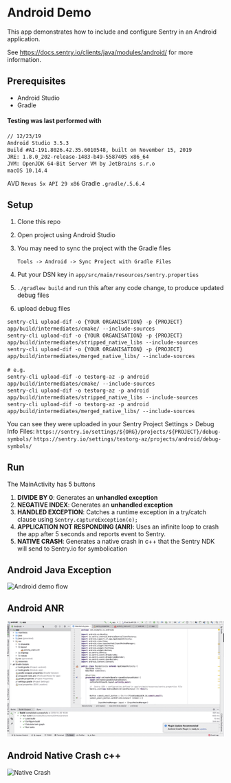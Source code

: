 # Android Demo

This app demonstrates how to include and configure Sentry in an Android application.

See https://docs.sentry.io/clients/java/modules/android/ for more information.

## Prerequisites  

* Android Studio
* Gradle

#### Testing was last performed with
```
// 12/23/19
Android Studio 3.5.3
Build #AI-191.8026.42.35.6010548, built on November 15, 2019
JRE: 1.8.0_202-release-1483-b49-5587405 x86_64
JVM: OpenJDK 64-Bit Server VM by JetBrains s.r.o
macOS 10.14.4
```
AVD `Nexus 5x API 29 x86`
Gradle `.gradle/.5.6.4`

## Setup

1. Clone this repo

2. Open project using Android Studio

3. You may need to sync the project with the Gradle files

    ```
    Tools -> Android -> Sync Project with Gradle Files
    ```

4. Put your DSN key in `app/src/main/resources/sentry.properties`
5. `./gradlew build` and run this after any code change, to produce updated debug files
6. upload debug files
```
sentry-cli upload-dif -o {YOUR ORGANISATION} -p {PROJECT} app/build/intermediates/cmake/ --include-sources
sentry-cli upload-dif -o {YOUR ORGANISATION} -p {PROJECT} app/build/intermediates/stripped_native_libs --include-sources
sentry-cli upload-dif -o {YOUR ORGANISATION} -p {PROJECT} app/build/intermediates/merged_native_libs/ --include-sources

# e.g.
sentry-cli upload-dif -o testorg-az -p android app/build/intermediates/cmake/ --include-sources
sentry-cli upload-dif -o testorg-az -p android app/build/intermediates/stripped_native_libs --include-sources
sentry-cli upload-dif -o testorg-az -p android app/build/intermediates/merged_native_libs/ --include-sources
```

You can see they were uploaded in your Sentry Project Settings > Debug Info Files:
`https://sentry.io/settings/${ORG}/projects/${PROJECT}/debug-symbols/`
`https://sentry.io/settings/testorg-az/projects/android/debug-symbols/`
## Run

The MainActivity has 5 buttons
1. **DIVIDE BY 0**: Generates an **unhandled exception**
2. **NEGATIVE INDEX**: Generates an **unhandled exception**
3. **HANDLED EXCEPTION**: Catches a runtime exception in a try/catch clause using `Sentry.captureException(e);`
4. **APPLICATION NOT RESPONDING (ANR)**: Uses an infinite loop to crash the app after 5 seconds and reports event to Sentry.
5. **NATIVE CRASH**: Generates a native crash in c++ that the Sentry NDK will send to Sentry.io for symbolication

## Android Java Exception

![Android demo flow](android-demo.gif)

## Android ANR  

![Alt Text](android-demo-anr.gif)

## Android Native Crash c++

![Native Crash](android-native-crash-175.gif)